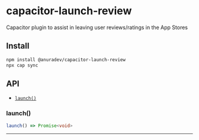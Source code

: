 # capacitor-launch-review

Capacitor plugin to assist in leaving user reviews/ratings in the App Stores

## Install

```bash
npm install @anuradev/capacitor-launch-review
npx cap sync
```

## API

<docgen-index>

- [`launch()`](#launch)

</docgen-index>

<docgen-api>
<!--Update the source file JSDoc comments and rerun docgen to update the docs below-->

### launch()

```typescript
launch() => Promise<void>
```

---

</docgen-api>
